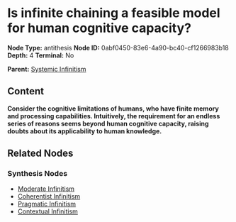 # Is infinite chaining a feasible model for human cognitive capacity?

**Node Type:** antithesis
**Node ID:** 0abf0450-83e6-4a90-bc40-cf1266983b18
**Depth:** 4
**Terminal:** No

**Parent:** [Systemic Infinitism](systemic-infinitism-synthesis-b18599f4-6814-497a-83f5-fea0546db0e5.md)

## Content

**Consider the cognitive limitations of humans, who have finite memory and processing capabilities. Intuitively, the requirement for an endless series of reasons seems beyond human cognitive capacity, raising doubts about its applicability to human knowledge.**

## Related Nodes

### Synthesis Nodes

- [Moderate Infinitism](moderate-infinitism-synthesis-2dd2b8fa-3b74-42ee-9969-9707041fd7c7.md)
- [Coherentist Infinitism](coherentist-infinitism-synthesis-8821431e-0a45-477f-ad79-1830f22b2a48.md)
- [Pragmatic Infinitism](pragmatic-infinitism-synthesis-62485734-7c43-4573-bb80-cf40bd3d0942.md)
- [Contextual Infinitism](contextual-infinitism-synthesis-6a0b75c3-99ce-40ef-8cde-4c31e125a3de.md)
